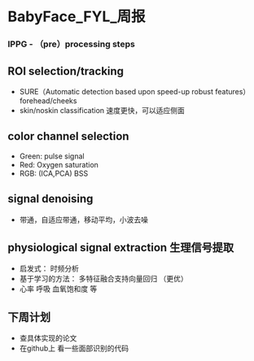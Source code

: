 ﻿# BabyFace_FYL_周报
### IPPG - （pre）processing steps
## ROI selection/tracking
* SURE（Automatic detection based upon speed-up robust features）  forehead/cheeks
* skin/noskin classification  速度更快，可以适应侧面
## color channel selection
* Green: pulse signal
* Red: Oxygen saturation
* RGB: (ICA,PCA)  BSS
## signal denoising
* 带通，自适应带通，移动平均，小波去噪
## physiological signal extraction 生理信号提取
* 启发式： 时频分析
* 基于学习的方法： 多特征融合支持向量回归 （更优）
* 心率 呼吸 血氧饱和度 等
## 下周计划
* 查具体实现的论文
* 在github上 看一些面部识别的代码